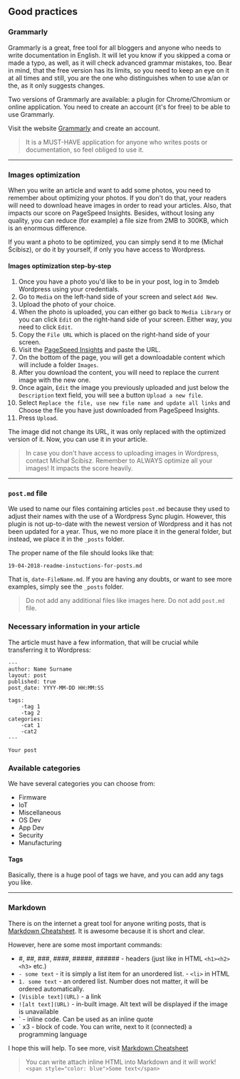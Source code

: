 ## Good practices

### Grammarly 

Grammarly is a great, free tool for all bloggers and anyone who needs to write documentation in English.
It will let you know if you skipped a coma or made a typo, as well, as it will check advanced grammar mistakes, too. Bear in mind, that the free version has its limits, so you need to keep an eye on it at all times and still, you are the one who distinguishes when to use a/an or the, as it only suggests changes.

Two versions of Grammarly are available: a plugin for Chrome/Chromium or online application. You need to create an account (it's for free) to be able to use Grammarly.

Visit the website [Grammarly](https://app.grammarly.com/) and create an account.

>It is a MUST-HAVE application for anyone who writes posts or documentation, so feel obliged to use it.

---

### Images optimization

When you write an article and want to add some photos, you need to remember about optimizing your photos. If you don't do that, your readers will need to download heave images in order to read your articles. Also, that impacts our score on PageSpeed Insights. Besides, without losing any quality, you can reduce (for example) a file size from 2MB to 300KB, which is an enormous difference.

If you want a photo to be optimized, you can simply send it to me (Michał Ścibisz), or do it by yourself, if only you have access to Wordpress.

#### Images optimization step-by-step

1. Once you have a photo you'd like to be in your post, log in to 3mdeb Wordpress using your credentials.
2. Go to `Media` on the left-hand side of your screen and select `Add New`.
3. Upload the photo of your choice.
4. When the photo is uploaded, you can either go back to `Media Library` or you can click `Edit` on the right-hand side of your screen. Either way, you need to click `Edit`.
5. Copy the `File URL` which is placed on the right-hand side of your screen.
6. Visit the [PageSpeed Insights](https://developers.google.com/speed/pagespeed/insights/) and paste the URL.
7. On the bottom of the page, you will get a downloadable content which will include a folder `Images`.
8. After you download the content, you will need to replace the current image with the new one.
9. Once again, `Edit` the image you previously uploaded and just below the `Description` text field, you will see a button `Upload a new file`.
10. Select `Replace the file, use new file name and update all links` and Choose the file you have just downloaded from PageSpeed Insights.
11. Press `Upload`.

The image did not change its URL, it was only replaced with the optimized version of it. Now, you can use it in your article.

>In case you don't have access to uploading images in Wordpress, contact Michał Ścibisz.
>Remember to ALWAYS optimize all your images! It impacts the score heavily.

---

### `post.md` file

We used to name our files containing articles `post.md` because they used to adjust their names with the use of a Wordpress Sync plugin. However, this plugin is not up-to-date with the newest version of Wordpress and it has not been updated for a year. Thus, we no more place it in the general folder, but instead, we place it in the `_posts` folder.

The proper name of the file should looks like that:

`19-04-2018-readme-instuctions-for-posts.md`

That is, `date-FileName.md`. If you are having any doubts, or want to see more examples, simply see the `_posts` folder.

>Do not add any additional files like images here.
>Do not add `post.md` file.

### Necessary information in your article

The article must have a few information, that will be crucial while transferring it to Wordpress:


```
---
author: Name Surname
layout: post
published: true
post_date: YYYY-MM-DD HH:MM:SS

tags:
	-tag 1
	-tag 2
categories:
	-cat 1
	-cat2
---

Your post
```

### Available categories

We have several categories you can choose from:

- Firmware
- IoT
- Miscellaneous
- OS Dev
- App Dev
- Security
- Manufacturing

#### Tags

Basically, there is a huge pool of tags we have, and you can add any tags you like.

---

### Markdown

There is on the internet a great tool for anyone writing posts, that is [Markdown Cheatsheet](https://github.com/adam-p/markdown-here/wiki/Markdown-Cheatsheet). It is awesome because it is short and clear.

However, here are some most important commands:

- #, ##, ###, ####, #####, ###### - headers (just like in HTML `<h1><h2><h3>` etc.)
- `- some text` - it is simply a list item for an unordered list. - `<li>` in HTML
- `1. some text` - an ordered list. Number does not matter, it will be ordered automatically.
- `[Visible text](URL)` - a link
- `![alt text](URL)` - in-built image. Alt text will be displayed if the image is unavailable
- ` - inline code. Can be used as an inline quote
- ` x3 - block of code. You can write, next to it (connected) a programming language

I hope this will help. To see more, visit [Markdown Cheatsheet](https://github.com/adam-p/markdown-here/wiki/Markdown-Cheatsheet)

>You can write attach inline HTML into Markdown and it will work!
>`<span style="color: blue">Some text</span>`